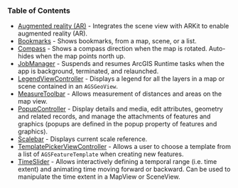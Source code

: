 ### Table of Contents

* [Augmented reality (AR)](AR) - Integrates the scene view with ARKit to enable augmented reality (AR).
* [Bookmarks](Bookmarks) - Shows bookmarks, from a map, scene, or a list.
* [Compass](Compass) - Shows a compass direction when the map is rotated. Auto-hides when the map points north up.
* [JobManager](JobManager) - Suspends and resumes ArcGIS Runtime tasks when the app is background, terminated, and relaunched.
* [LegendViewController](LegendViewController) - Displays a legend for all the layers in a map or scene contained in an `AGSGeoView`.
* [MeasureToolbar](MeasureToolbar) - Allows measurement of distances and areas on the map view.
* [PopupController](PopupController) - Display details and media, edit attributes, geometry and related records, and manage the attachments of features and graphics (popups are defined in the popup property of features and graphics).
* [Scalebar](Scalebar) - Displays current scale reference.
* [TemplatePickerViewController](TemplatePicker) - Allows a user to choose a template from a list of `AGSFeatureTemplate` when creating new features.
* [TimeSlider](TimeSlider) - Allows interactively defining a temporal range (i.e. time extent) and animating time moving forward or backward. Can be used to manipulate the time extent in a MapView or SceneView.
